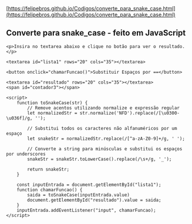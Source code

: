 [https://felipebros.github.io/Codigos/converte_para_snake_case.html](https://felipebros.github.io/Codigos/converte_para_snake_case.html)

<div>
    <h2>Converte para snake_case - feito em JavaScript</h2>

    <p>Insira no textarea abaixo e clique no botão para ver o resultado.</p>

    <textarea id="lista1" rows="20" cols="35"></textarea>

    <button onclick="chamarFuncao()">Substituir Espaços por ==</button>

    <textarea id="resultado" rows="20" cols="35"></textarea>
    <span id="contador3"></span>

    <script>
        function toSnakeCase(str) {
            // Remove acentos utilizando normalize e expressão regular
            let normalizedStr = str.normalize('NFD').replace(/[\u0300-\u036f]/g, '');

            // Substitui todos os caracteres não alfanuméricos por um espaço
            let snakeStr = normalizedStr.replace(/[^a-zA-Z0-9]+/g, ' ');

            // Converte a string para minúsculas e substitui os espaços por underscores
            snakeStr = snakeStr.toLowerCase().replace(/\s+/g, '_');

            return snakeStr;
        }

        const inputEntrada = document.getElementById("lista1");
        function chamarFuncao() {
            saida = toSnakeCase(inputEntrada.value)
            document.getElementById("resultado").value = saida;
        }
        inputEntrada.addEventListener("input", chamarFuncao);
    </script>

</div>